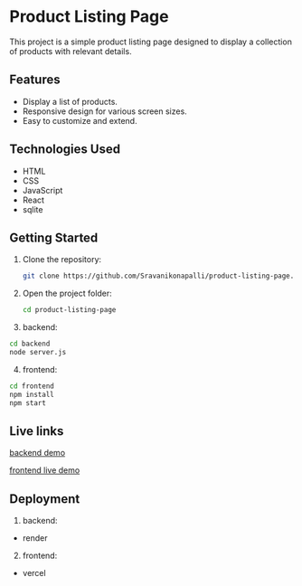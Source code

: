 # Product Listing Page

This project is a simple product listing page designed to display a collection of products with relevant details.


## Features
- Display a list of products.
- Responsive design for various screen sizes.
- Easy to customize and extend.


## Technologies Used

- HTML
- CSS
- JavaScript
- React
- sqlite


## Getting Started

1. Clone the repository:
    ```bash
    git clone https://github.com/Sravanikonapalli/product-listing-page.git
    ```
2. Open the project folder:
    ```bash
    cd product-listing-page
    ```
3. backend:
```bash
cd backend
node server.js
```

4. frontend:
```bash 
cd frontend
npm install
npm start
```

 ## Live links 

 [backend demo](https://product-listing-page-aszv.onrender.com)


 [frontend live demo](https://product-listing-page-jet-nine.vercel.app/)
 


## Deployment

1. backend:
- render
2. frontend:
- vercel
